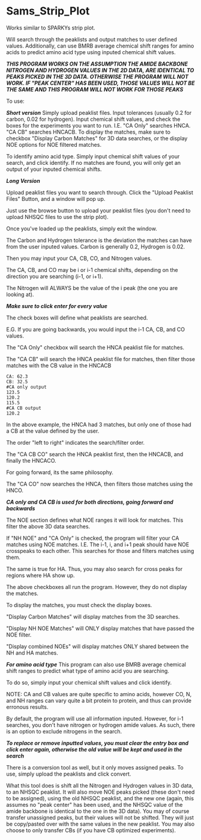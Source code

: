 # Sams_Strip_Plot

Works similar to SPARKYs strip plot. 

Will search through the peaklists and output matches to user defined values. Additionally, can use BMRB average chemical shift ranges for amino acids to predict amino acid type using inputed chemical shift values. 

***THIS PROGRAM WORKS ON THE ASSUMPTION THE AMIDE BACKBONE NITROGEN AND HYDROGEN VALUES IN THE 2D DATA, ARE IDENTICAL TO PEAKS PICKED IN THE 3D DATA. OTHERWISE THE PROGRAM WILL NOT WORK. IF "PEAK CENTER" HAS BEEN USED, THOSE VALUES WILL NOT BE THE SAME AND THIS PROGRAM WILL NOT WORK FOR THOSE PEAKS***

To use: 

***Short version***
Simply upload peaklist files. Input tolerances (usually 0.2 for carbon, 0.02 for hydrogen). Input chemical shift values, and check the boxes for the experiments you want to run. 
I.E. "CA Only" searches HNCA. "CA CB" searches HNCACB. To display the matches, make sure to checkbox "Display Carbon Matches" for 3D data searches, or the display NOE options for NOE filtered matches. 

To identify amino acid type. Simply input chemical shift values of your search, and click identify. If no matches are found, you will only get an output of your inputed chemical shifts. 

***Long Version***

Upload peaklist files you want to search through. Click the "Upload Peaklist Files" Button, and a window will pop up. 

Just use the browse button to upload your peaklist files (you don't need to upload NHSQC files to use the strip plot). 

Once you've loaded up the peaklists, simply exit the window. 

The Carbon and Hydrogen tolerance is the deviation the matches can have from the user inputed values. 
Carbon is generally 0.2, Hydrogen is 0.02. 

Then you may input your CA, CB, CO, and Nitrogen values. 

The CA, CB, and CO may be i or i-1 chemical shifts, depending on the direction you are searching (i-1, or i+1). 

The Nitrogen will ALWAYS be the value of the i peak (the one you are looking at). 

***Make sure to click enter for every value***

The check boxes will define what peaklists are searched. 

E.G. If you are going backwards, you would input the i-1 CA, CB, and CO values. 

The "CA Only" checkbox will search the HNCA peaklist file for matches. 

The "CA CB" will search the HNCA peaklist file for matches, then filter those matches with the CB value in the HNCACB

```
CA: 62.3
CB: 32.5
#CA only output
123.5
120.2
115.5
#CA CB output
120.2
```
In the above example, the HNCA had 3 matches, but only one of those had a CB at the value defined by the user. 

The order "left to right" indicates the search/filter order. 

The "CA CB CO" search the HNCA peaklist first, then the HNCACB, and finally the HNCACO. 

For going forward, its the same philosophy. 

The "CA CO" now searches the HNCA, then filters those matches using the HNCO. 

***CA only and CA CB is used for both directions, going forward and backwards***

The NOE section defines what NOE ranges it will look for matches. This filter the above 3D data searches. 

If "NH NOE" and "CA Only" is checked, the program will filter your CA matches using NOE matches. I.E. The i-1, i, and i+1 peak should have NOE crosspeaks to each other. This searches for those and filters matches using them. 

The same is true for HA. Thus, you may also search for cross peaks for regions where HA show up. 

The above checkboxes all run the program. However, they do not display the matches. 

To display the matches, you must check the display boxes. 

"Display Carbon Matches" will display matches from the 3D searches. 

"Display NH NOE Matches" will ONLY display matches that have passed the NOE filter. 

"Display combined NOEs" will display matches ONLY shared between the NH and HA matches. 

***For amino acid type***
This program can also use BMRB average chemical shift ranges to predict what type of amino acid you are searching. 

To do so, simply input your chemical shift values and click identify. 

NOTE: CA and CB values are quite specific to amino acids, however CO, N, and NH ranges can vary quite a bit protein to protein, and thus can provide erronous results. 

By default, the program will use all information inputed. However, for i-1 searches, you don't have nitrogen or hydrogen amide values. As such, there is an option to exclude nitrogens in the search. 

***To replace or remove inputted values, you must clear the entry box and click enter again, otherwise the old value will be kept and used in the search***


There is a conversion tool as well, but it only moves assigned peaks. To use, simply upload the peaklists and click convert. 

What this tool does is shift all the Nitrogen and Hydrogen values in 3D data, to an NHSQC peaklist. It will also move NOE peaks picked (these don't need to be assigned), using the old NHSQC peaklist, and the new one (again, this assumes no "peak center" has been used, and the NHSQC value of the amide backbone is identical to the one in the 3D data). You may of course transfer unassigned peaks, but their values will not be shifted. They will just be copy/pasted over with the same values in the new peaklist. You may also choose to only transfer CBs (if you have CB optimized experiments). 
